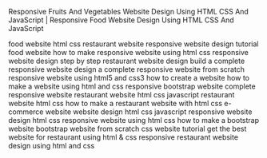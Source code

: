 Responsive Fruits And Vegetables Website Design Using HTML CSS And JavaScript  | Responsive Food Website Design Using HTML CSS And JavaScript 

food website html css
restaurant website
responsive website design tutorial
food website
how to make responsive website using html css
responsive website design step by step
restaurant website design
build a complete responsive website
design a complete responsive website from scratch
responsive website using html5 and css3
how to create a website
how to make a website using html and css
responsive bootstrap website
complete responsive website
restaurant website html css javascript
restaurant website html css
how to make a restaurant website with html css
e-commerce website
website design html css javascript
responsive website design html css
responsive website using html css
how to make a bootstrap website
bootstrap website from scratch
css website tutorial
get the best website for restaurant using html & css
responsive restaurant website design using html and css
